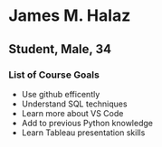 # James M. Halaz
## Student, Male, 34
### List of Course Goals
* Use github efficently
* Understand SQL techniques
* Learn more about VS Code
* Add to previous Python knowledge
* Learn Tableau presentation skills
